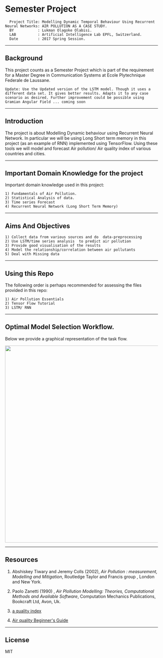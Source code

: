 # Semester Project
      
      Project Title: Modelling Dynamic Temporal Behaviour Using Recurrent Neural Networks: AIR POLLUTION AS A CASE STUDY.
      BY           : Lukman Olagoke Olabisi.
      LAB          : Artificial Intelligence Lab EPFL, Switzerland.
      Date         : 2017 Spring Session.

---------------------------------------
Background
---------------------------------------
This project counts as a Semester Project which is part of the requirement for a Master Degree in Communication Systems at Ecole Plytechnique Federale de Laussane. 

`Update: Use the Updated version of the LSTM model. Though it uses a different data set. It gives better results. Adapts it
to any case scenario as desired. Further improvement could be possible using Gramian Angular Field ... coming soon`
      
---------------------------------------------------------------------------------------------------------------------------
Introduction
---------------------------------------------------------------------------------------------------------------------------   
The project is about Modelling Dynamic behaviour using Recurrent Neural Network. In particular we will be using Long Short term memory in this project (as an example of RNN) implemented using TensorFlow. Using these tools we will model and forecast Air pollution/ Air quality index of various countries and cities.  

-----------------------------------------------------------------------------------------------------------------------------
Important Domain Knowledge for the project
-----------------------------------------------------------------------------------------------------------------------------
Important domain knowledge used in this project: 

	1) Fundamentals of Air Pollution.
	2) Statistical Analysis of data.
	3) Time series Forecast
	4) Recurrent Neural Network (Long Short Term Memory)
	


---------------------------------------------------------------------------------------------------------------------------
Aims And Objectives
---------------------------------------------------------------------------------------------------------------------------

	1) Collect data from various sources and do  data-preprocessing 
	2) Use LSTM/time series analysis  to predict air pollution 
	3) Provide good visualisation of the results 
	4) Model the relationship/correlation between air pollutants
	5) Deal with Missing data
	
---------------------------------------------------------------------------------------------------------------------------
Using this Repo
---------------------------------------------------------------------------------------------------------------------------
The following order is perhaps recommended for assessing the files provided in this repo:

	1) Air Pollution Essentials
	2) Tensor Flow Tutorial
	3) LSTM/ RNN

	
----------------------------------------------------------------------------------------------------------------------------
Optimal Model Selection Workflow.
-----------------------------------------------------------------------------------------------------------------------------
Below we provide a graphical representation of the task flow. 
<!---
your comment goes here
and here

![Alt text](http://g.gravizo.com/svg?
digraphG{
aize="2,4";
node [shape=box,style=filled,color=".7 .3 1.0"];
   Data [shape=box];
   {Emission;Meteorology;AirQuality}-> Data
   AirQuality -> statEval;
   node [style=filled,weight=4,color="gray"];
   Data -> cleaning ; 
   node [shape=box,style=filled,color=".7 .3 1.0"];
   cleaning -> ModelRuns; 
   ModelRuns -> SimulatedConc;
   node [shape=ellipse]
   SimulatedConc -> statEval;
   node [shape=box,color="gray"];
   statEval -> UsableModel ;[style=bold,label="Yes",color="green"];
   edge [color=red];
   statEval -> ModifyModel;[style=bold,label="No"]; 
   ModifyModel -> cleaning;
   Data [label="Data Collection"];
   cleaning [label="Definition of Model Parameters"];
   ModelRuns [label="Model Runs"];
   SimulatedConc [label="Simulated Concentrations"];
   statEval [label="Statistical Evaluation ok?"];
   UsableModel [label="Model can be used for decision Making"];
   ModifyModel [label="Modify model inputs(Calibration)"];
   AirQuality [label="Air Quality"];
  }
)
-->
 <p align="center">
  <img src="http://g.gravizo.com/svg?digraph%20G%20{aize=%222,4%22;node%20[shape=box,style=filled,color=%22.7%20.3%201.0%22];%20%20%20Data%20[shape=box];%20%20%20{Emission;Meteorology;AirQuality}-%3E%20Data%20%20%20AirQuality%20-%3E%20statEval;%20%20%20node%20[style=filled,weight=4,color=%22gray%22];%20%20%20Data%20-%3E%20cleaning%20;%20%20%20%20node%20[shape=box,style=filled,color=%22.7%20.3%201.0%22];%20%20%20cleaning%20-%3E%20ModelRuns;%20%20%20%20ModelRuns%20-%3E%20SimulatedConc;%20%20%20node%20[shape=ellipse]%20%20%20SimulatedConc%20-%3E%20statEval;%20%20%20node%20[shape=box,color=%22gray%22];%20%20%20statEval%20-%3E%20UsableModel%20;[style=bold,label=%22Yes%22,color=%22green%22];%20%20%20edge%20[color=red];%20%20%20statEval%20-%3E%20ModifyModel;[style=bold,label=%22No%22];%20%20%20%20ModifyModel%20-%3E%20cleaning;%20%20%20Data%20[label=%22Data%20Collection%22];%20%20%20cleaning%20[label=%22Definition%20of%20Model%20Parameters%22];%20%20%20ModelRuns%20[label=%22Model%20Runs%22];%20%20%20SimulatedConc%20[label=%22Simulated%20Concentrations%22];%20%20%20statEval%20[label=%22Statistical%20Evaluation%20ok?%22];%20%20%20UsableModel%20[label=%22Model%20can%20be%20used%20for%20decision%20Making%22];%20%20%20ModifyModel%20[label=%22Modify%20model%20inputs(Calibration)%22];%20%20%20AirQuality%20[label=%22Air%20Quality%22];%20%20})" width="650"/>
  
</p>

-----------------------------------------------------------------------------------------------------------------------------
Resources
-----------------------------------------------------------------------------------------------------------------------------

1) Abshiskey Tiwary and Jeremy Colls (2002), *Air Pollution : measurement, Modelling and Mitigation*, Routledge Taylor and Francis group , London and New York.

2) Paolo Zanetti (1990) , *Air Plollution Modelling: Theories, Computational Methods and Available Software*, Computation Mechanics Publications, Bookcraft Ltd, Avon, Uk. 
      
3) [a quality index](https://www.airnow.gov/index.cfm?action=aqibasics.aqi)

4) [Air quality Beginner's Guide](https://aqicn.org/faq/2015-03-15/air-quality-nowcast-a-beginners-guide/)

---------------------------------------------------------------------------------------------------------------------------
License
---------------------------------------------------------------------------------------------------------------------------
MIT
